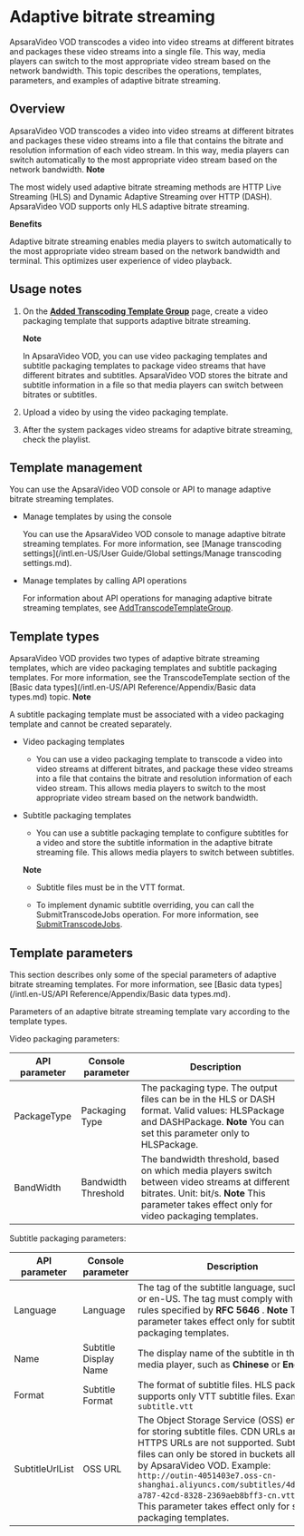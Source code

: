 Adaptive bitrate streaming 
===============================================

ApsaraVideo VOD transcodes a video into video streams at different bitrates and packages these video streams into a single file. This way, media players can switch to the most appropriate video stream based on the network bandwidth. This topic describes the operations, templates, parameters, and examples of adaptive bitrate streaming.

Overview 
-----------------------------

ApsaraVideo VOD transcodes a video into video streams at different bitrates and packages these video streams into a file that contains the bitrate and resolution information of each video stream. In this way, media players can switch automatically to the most appropriate video stream based on the network bandwidth.
**Note**

The most widely used adaptive bitrate streaming methods are HTTP Live Streaming (HLS) and Dynamic Adaptive Streaming over HTTP (DASH). ApsaraVideo VOD supports only HLS adaptive bitrate streaming.

**Benefits** 

Adaptive bitrate streaming enables media players to switch automatically to the most appropriate video stream based on the network bandwidth and terminal. This optimizes user experience of video playback.

Usage notes 
--------------------------------

1. On the **[Added Transcoding Template Group](https://vod.console.aliyun.com/settings/transcode/add#/settings/transcode/add)** page, create a video packaging template that supports adaptive bitrate streaming.

   
   **Note**

   In ApsaraVideo VOD, you can use video packaging templates and subtitle packaging templates to package video streams that have different bitrates and subtitles. ApsaraVideo VOD stores the bitrate and subtitle information in a file so that media players can switch between bitrates or subtitles.

   

2. Upload a video by using the video packaging template.

   

3. After the system packages video streams for adaptive bitrate streaming, check the playlist.

   




Template management 
----------------------------------------

You can use the ApsaraVideo VOD console or API to manage adaptive bitrate streaming templates.

* Manage templates by using the console

  You can use the ApsaraVideo VOD console to manage adaptive bitrate streaming templates. For more information, see [Manage transcoding settings](/intl.en-US/User Guide/Global settings/Manage transcoding settings.md).
  

* Manage templates by calling API operations

  For information about API operations for managing adaptive bitrate streaming templates, see [AddTranscodeTemplateGroup](~~102665~~).
  




Template types 
-----------------------------------

ApsaraVideo VOD provides two types of adaptive bitrate streaming templates, which are video packaging templates and subtitle packaging templates. For more information, see the TranscodeTemplate section of the [Basic data types](/intl.en-US/API Reference/Appendix/Basic data types.md) topic.
**Note**

A subtitle packaging template must be associated with a video packaging template and cannot be created separately.

* Video packaging templates

  * You can use a video packaging template to transcode a video into video streams at different bitrates, and package these video streams into a file that contains the bitrate and resolution information of each video stream. This allows media players to switch to the most appropriate video stream based on the network bandwidth.

    
  

  

* Subtitle packaging templates

  * You can use a subtitle packaging template to configure subtitles for a video and store the subtitle information in the adaptive bitrate streaming file. This allows media players to switch between subtitles.

    
  

  
  **Note**
  * Subtitle files must be in the VTT format.

    
  
  * To implement dynamic subtitle overriding, you can call the SubmitTranscodeJobs operation. For more information, see [SubmitTranscodeJobs](~~68570~~).

    
  

  
  




Template parameters 
----------------------------------------

This section describes only some of the special parameters of adaptive bitrate streaming templates. For more information, see [Basic data types](/intl.en-US/API Reference/Appendix/Basic data types.md).

Parameters of an adaptive bitrate streaming template vary according to the template types.

Video packaging parameters:


| API parameter |  Console parameter  |                                                                                                   Description                                                                                                   |
|---------------|---------------------|-----------------------------------------------------------------------------------------------------------------------------------------------------------------------------------------------------------------|
| PackageType   | Packaging Type      | The packaging type. The output files can be in the HLS or DASH format. Valid values: HLSPackage and DASHPackage. **Note** You can set this parameter only to HLSPackage.                        |
| BandWidth     | Bandwidth Threshold | The bandwidth threshold, based on which media players switch between video streams at different bitrates. Unit: bit/s. **Note** This parameter takes effect only for video packaging templates. |



Subtitle packaging parameters:


|  API parameter  |   Console parameter   |                                                                                                                                                                                                         Description                                                                                                                                                                                                          |
|-----------------|-----------------------|------------------------------------------------------------------------------------------------------------------------------------------------------------------------------------------------------------------------------------------------------------------------------------------------------------------------------------------------------------------------------------------------------------------------------|
| Language        | Language              | The tag of the subtitle language, such as ja or en-US. The tag must comply with the rules specified by **RFC 5646** . **Note** This parameter takes effect only for subtitle packaging templates.                                                                                                                                                                                                            |
| Name            | Subtitle Display Name | The display name of the subtitle in the media player, such as **Chinese** or **English** .                                                                                                                                                                                                                                                                                                                                   |
| Format          | Subtitle Format       | The format of subtitle files. HLS packaging supports only VTT subtitle files. Example: `subtitle.vtt`                                                                                                                                                                                                                                                                                                        |
| SubtitleUrlList | OSS URL               | The Object Storage Service (OSS) endpoint for storing subtitle files. CDN URLs and HTTPS URLs are not supported. Subtitle files can only be stored in buckets allocated by ApsaraVideo VOD. Example: `http://outin-4051403e7.oss-cn-shanghai.aliyuncs.com/subtitles/4dba87c2-a787-42cd-8328-2369aeb8bff3-cn.vtt` **Note** This parameter takes effect only for subtitle packaging templates. |


